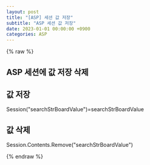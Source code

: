 ```yaml
---  
layout: post  
title: "[ASP] 세션 값 저장"  
subtitle: "ASP 세션 값 저장"  
date: 2023-01-01 00:00:00 +0900  
categories: ASP  
---  
```

{% raw %}  
## ASP 세션에 값 저장 삭제  
  
## 값 저장  
  
Session("searchStrBoardValue")=searchStrBoardValue  
  
## 값 삭제  
  
Session.Contents.Remove("searchStrBoardValue")  
  
{% endraw %}